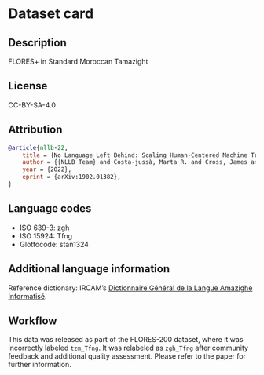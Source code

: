# Dataset card

## Description

FLORES+ in Standard Moroccan Tamazight

## License

CC-BY-SA-4.0

## Attribution

```bibtex
@article{nllb-22,
    title = {No Language Left Behind: Scaling Human-Centered Machine Translation},
    author = {{NLLB Team} and Costa-jussà, Marta R. and Cross, James and Çelebi, Onur and Elbayad, Maha and Heafield, Kenneth and Heffernan, Kevin and Kalbassi, Elahe and Lam, Janice and Licht, Daniel and Maillard, Jean and Sun, Anna and Wang, Skyler and Wenzek, Guillaume and Youngblood, Al and Akula, Bapi and Barrault, Loic and Mejia-Gonzalez, Gabriel and Hansanti, Prangthip and Hoffman, John and Jarrett, Semarley and Sadagopan, Kaushik Ram and Rowe, Dirk and Spruit, Shannon and Tran, Chau and Andrews, Pierre and Ayan, Necip Fazil and Bhosale, Shruti and Edunov, Sergey and Fan, Angela and Gao, Cynthia and Goswami, Vedanuj and Guzmán, Francisco and Koehn, Philipp and Mourachko, Alexandre and Ropers, Christophe and Saleem, Safiyyah and Schwenk, Holger and Wang, Jeff},
    year = {2022},
    eprint = {arXiv:1902.01382},
}
```

## Language codes

* ISO 639-3: zgh
* ISO 15924: Tfng
* Glottocode: stan1324

## Additional language information

Reference dictionary: IRCAM’s [Dictionnaire Général de la Langue Amazighe Informatisé](https://tal.ircam.ma/dglai/lexieam.php).

## Workflow

This data was released as part of the FLORES-200 dataset, where it was incorrectly labeled `tzm_Tfng`. It was relabeled as `zgh_Tfng` after community feedback and additional quality assessment. Please refer to the paper for further information.
